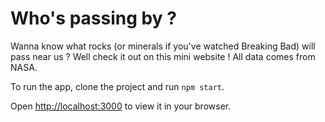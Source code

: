 # Who's passing by ?

Wanna know what rocks (or minerals if you've watched Breaking Bad) will pass near us ? Well check it out on this mini website ! All data comes from NASA.

To run the app, clone the project and run `npm start`.

Open [http://localhost:3000](http://localhost:3000) to view it in your browser.
